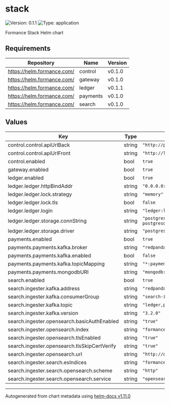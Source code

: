 # stack

![Version: 0.1.1](https://img.shields.io/badge/Version-0.1.1-informational?style=flat-square) ![Type: application](https://img.shields.io/badge/Type-application-informational?style=flat-square)

Formance Stack Helm chart

## Requirements

| Repository | Name | Version |
|------------|------|---------|
| https://helm.formance.com/ | control | v0.1.0 |
| https://helm.formance.com/ | gateway | v0.1.0 |
| https://helm.formance.com/ | ledger | v0.1.1 |
| https://helm.formance.com/ | payments | v0.1.0 |
| https://helm.formance.com/ | search | v0.1.0 |

## Values

| Key | Type | Default | Description |
|-----|------|---------|-------------|
| control.control.apiUrlBack | string | `"http://proxy/api"` |  |
| control.control.apiUrlFront | string | `"http://localhost/api"` |  |
| control.enabled | bool | `true` |  |
| gateway.enabled | bool | `true` |  |
| ledger.enabled | bool | `true` |  |
| ledger.ledger.httpBindAddr | string | `"0.0.0.0:3068"` |  |
| ledger.ledger.lock.strategy | string | `"memory"` |  |
| ledger.ledger.lock.tls | bool | `false` |  |
| ledger.ledger.login | string | `"ledger:ledger"` |  |
| ledger.ledger.storage.connString | string | `"postgresql://formance:formance@stack-postgresql/ledger"` |  |
| ledger.ledger.storage.driver | string | `"postgres"` |  |
| payments.enabled | bool | `true` |  |
| payments.payments.kafka.broker | string | `"redpanda:29092"` |  |
| payments.payments.kafka.enabled | bool | `false` |  |
| payments.payments.kafka.topicMapping | string | `"*:payments"` |  |
| payments.payments.mongodbURI | string | `"mongodb://root:changeme@mongodb:27017"` |  |
| search.enabled | bool | `true` |  |
| search.ingester.kafka.address | string | `"redpanda:29092"` |  |
| search.ingester.kafka.consumerGroup | string | `"search-ingester"` |  |
| search.ingester.kafka.topic | string | `"ledger,payments"` |  |
| search.ingester.kafka.version | string | `"3.2.0"` |  |
| search.ingester.opensearch.basicAuthEnabled | string | `"true"` |  |
| search.ingester.opensearch.index | string | `"formance"` |  |
| search.ingester.opensearch.tlsEnabled | string | `"true"` |  |
| search.ingester.opensearch.tlsSkipCertVerify | string | `"true"` |  |
| search.ingester.opensearch.url | string | `"http://opensearch:9200"` |  |
| search.ingester.search.esIndices | string | `"formance"` |  |
| search.ingester.search.opensearch.scheme | string | `"http"` |  |
| search.ingester.search.opensearch.service | string | `"opensearch:9200"` |  |

----------------------------------------------
Autogenerated from chart metadata using [helm-docs v1.11.0](https://github.com/norwoodj/helm-docs/releases/v1.11.0)
